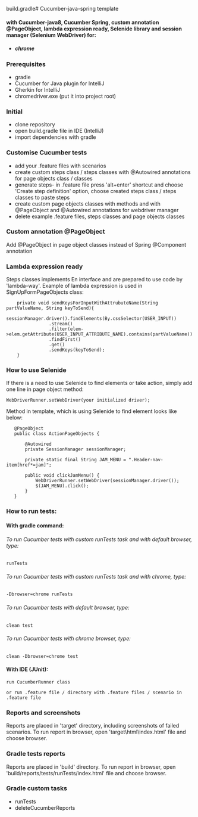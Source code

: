 build.gradle# Cucumber-java-spring template
#### with Cucumber-java8, Cucumber Spring, custom annotation @PageObject, lambda expression ready, Selenide library and session manager (Selenium WebDriver) for:
* ##### chrome

### Prerequisites
* gradle
* Cucumber for Java plugin for IntelliJ
* Gherkin for IntelliJ
* chromedriver.exe (put it into project root)

### Initial
* clone repository
* open build.gradle file in IDE (IntelliJ)
* import dependencies with gradle

### Customise Cucumber tests
* add your .feature files with scenarios
* create custom steps class / steps classes with @Autowired annotations for page objects class / classes
* generate steps- in .feature file press 'alt+enter' shortcut and choose 'Create step definition' option, choose created steps class / steps classes to paste steps
* create custom page objects classes with methods and with @PageObject and @Autowired annotations for webdriver manager
* delete example .feature files, steps classes and page objects classes

### Custom annotation @PageObject
Add @PageObject in page object classes instead of Spring @Component annotation

### Lambda expression ready
Steps classes implements En interface and are prepared to use code by 'lambda-way'. Example of lambda expression is used in SignUpFormPageObjects class:
```
    private void sendKeysForInputWithAttrubuteName(String partValueName, String keyToSend){
        sessionManager.driver().findElements(By.cssSelector(USER_INPUT))
                .stream()
                .filter(elem->elem.getAttribute(USER_INPUT_ATTRIBUTE_NAME).contains(partValueName))
                .findFirst()
                .get()
                .sendKeys(keyToSend);
    }
```

### How to use Selenide
If there is a need to use Selenide to find elements or take action, simply add one line in page object method:
```
WebDriverRunner.setWebDriver(your initialized driver);
```

Method in template, which is using Selenide to find element looks like below:
```
   @PageObject
   public class ActionPageObjects {

       @Autowired
       private SessionManager sessionManager;

       private static final String JAM_MENU = ".Header-nav-item[href*=jam]";

       public void clickJamMenu() {
           WebDriverRunner.setWebDriver(sessionManager.driver());
           $(JAM_MENU).click();
       }
   }
```

### How to run tests:
#### With gradle command:

###### To run Cucumber tests with custom runTests task and with default browser, type:
```
runTests
```

###### To run Cucumber tests with custom runTests task and with chrome, type:
```
-Dbrowser=chrome runTests
```

###### To run Cucumber tests with default browser, type:
```
clean test
```

###### To run Cucumber tests with chrome browser, type:
```
clean -Dbrowser=chrome test
```

#### With IDE (JUnit):
```
run CucumberRunner class
```
```
or run .feature file / directory with .feature files / scenario in .feature file
```

### Reports and screenshots
Reports are placed in 'target' directory, including screenshots of failed scenarios.
To run report in browser, open 'target\html\index.html' file and choose browser.

### Gradle tests reports
Reports are placed in 'build' directory.
To run report in browser, open 'build/reports/tests/runTests/index.html' file and choose browser.

### Gradle custom tasks
* runTests
* deleteCucumberReports
